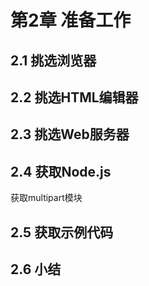 # 第2章 准备工作 #

## 2.1 挑选浏览器 ##

## 2.2 挑选HTML编辑器 ##

## 2.3 挑选Web服务器 ##

## 2.4 获取Node.js ##
获取multipart模块

## 2.5 获取示例代码 ##

## 2.6 小结 ##

